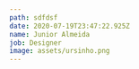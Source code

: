 ```yaml
---
path: sdfdsf
date: 2020-07-19T23:47:22.925Z
name: Junior Almeida
job: Designer
image: assets/ursinho.png
---
```

